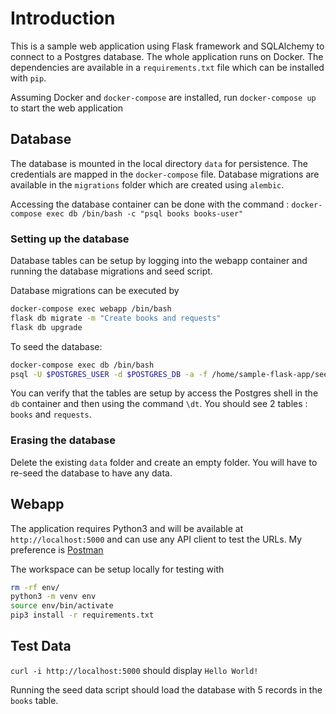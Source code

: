 # Introduction

This is a sample web application using Flask framework and SQLAlchemy to connect to a Postgres database. The whole application runs on Docker. The dependencies are available in a `requirements.txt` file which can be installed with `pip`.

Assuming Docker and `docker-compose` are installed, run `docker-compose up` to start the web application

## Database

The database is mounted in the local directory `data` for persistence. The credentials are mapped in the `docker-compose` file. Database migrations are available in the `migrations` folder which are created using `alembic`.

Accessing the database container can be done with the command : `docker-compose exec db /bin/bash -c "psql books books-user"`

### Setting up the database

Database tables can be setup by logging into the webapp container and running the database migrations and seed script.

Database migrations can be executed by

```bash
docker-compose exec webapp /bin/bash
flask db migrate -m "Create books and requests"
flask db upgrade
```

To seed the database:

```bash
docker-compose exec db /bin/bash
psql -U $POSTGRES_USER -d $POSTGRES_DB -a -f /home/sample-flask-app/seed_db.sql
```

You can verify that the tables are setup by access the Postgres shell in the `db` container and then using the command `\dt`. You should see 2 tables : `books` and `requests`.

### Erasing the database

Delete the existing `data` folder and create an empty folder. You will have to re-seed the database to have any data.

## Webapp

The application requires Python3 and will be available at `http://localhost:5000` and can use any API client to test the URLs. My preference is [Postman](https://www.getpostman.com/downloads/)

The workspace can be setup locally for testing with

```bash
rm -rf env/
python3 -m venv env
source env/bin/activate
pip3 install -r requirements.txt
```

## Test Data

`curl -i http://localhost:5000` should display `Hello World!`

Running the seed data script should load the database with 5 records in the `books` table.
